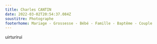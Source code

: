 ```yaml
---
title: Charles CANTIN
date: 2022-03-02T20:54:37.084Z
soustitre: Photographe
footerhome: Mariage - Grossesse - Bébé - Famille - Baptême - Couple
---
```

uirturirui